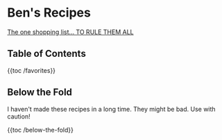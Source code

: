 # Ben's Recipes

[The one shopping list... TO RULE THEM ALL](shopping-list.md)

## Table of Contents

<style>
  @media (min-width: 600px) {
    ul {
      columns: 2;
      column-gap: 3em;
    }

    li {
      break-inside: avoid-column;
    }
  }
</style>

{{toc /favorites}}

## Below the Fold

I haven't made these recipes in a long time. They might be bad. Use with caution!

{{toc /below-the-fold}}

